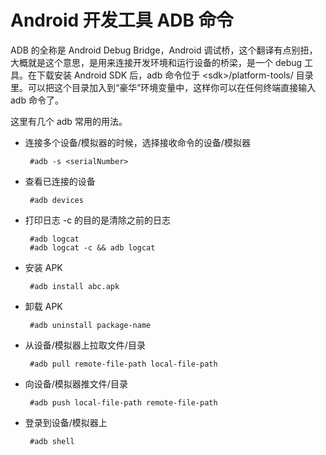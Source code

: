 # Android 开发工具 ADB 命令

ADB 的全称是 Android Debug Bridge，Android 调试桥，这个翻译有点别扭，大概就是这个意思，是用来连接开发环境和运行设备的桥梁，是一个 debug 工具。在下载安装 Android SDK 后，adb 命令位于 \<sdk\>/platform-tools/ 目录里。可以把这个目录加入到“豪华”环境变量中，这样你可以在任何终端直接输入 adb 命令了。


<!--more-->

这里有几个 adb 常用的用法。

 - 连接多个设备/模拟器的时候，选择接收命令的设备/模拟器

        #adb -s <serialNumber>

 - 查看已连接的设备 

        #adb devices

 - 打印日志 -c 的目的是清除之前的日志

        #adb logcat 
        #adb logcat -c && adb logcat

 - 安装 APK 

        #adb install abc.apk

 - 卸载 APK

        #adb uninstall package-name

 - 从设备/模拟器上拉取文件/目录

        #adb pull remote-file-path local-file-path

 - 向设备/模拟器推文件/目录

        #adb push local-file-path remote-file-path

 - 登录到设备/模拟器上

        #adb shell
